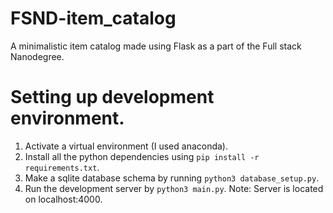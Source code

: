 # FSND-item_catalog
A minimalistic item catalog made using Flask as a part of the Full stack Nanodegree.

# Setting up development environment.

1. Activate a virtual environment (I used anaconda).
2. Install all the python dependencies using ```pip install -r requirements.txt```.
3. Make a sqlite database schema by running ```python3 database_setup.py```.
4. Run the development server by ```python3 main.py```. 
Note: Server is located on localhost:4000.


